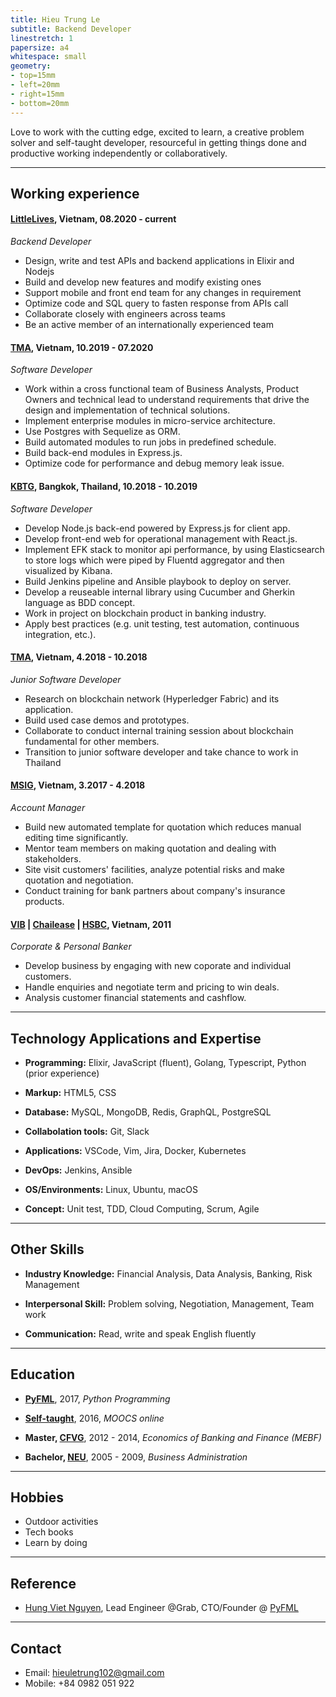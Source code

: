 ```yaml
---
title: Hieu Trung Le
subtitle: Backend Developer
linestretch: 1
papersize: a4
whitespace: small
geometry:
- top=15mm
- left=20mm
- right=15mm
- bottom=20mm
---
```


Love to work with the cutting edge, excited to learn, a creative problem solver and self-taught developer, resourceful in getting things done and productive working independently or collaboratively.

___
## Working experience

#### [LittleLives][littlelives], Vietnam, 08.2020 - current
*Backend Developer*  

* Design, write and test APIs and backend applications in Elixir and Nodejs
* Build and develop new features and modify existing ones
* Support mobile and front end team for any changes in requirement
* Optimize code and SQL query to fasten response from APIs call
* Collaborate closely with engineers across teams
* Be an active member of an internationally experienced team 

#### [TMA][tma], Vietnam, 10.2019 - 07.2020
*Software Developer*  

* Work within a cross functional team of Business Analysts, Product Owners and technical lead to understand requirements that drive the design and implementation of technical solutions.
* Implement enterprise modules in micro-service architecture.
* Use Postgres with Sequelize as ORM.
* Build automated modules to  run jobs in predefined schedule.
* Build back-end modules in Express.js.
* Optimize code for performance and debug memory leak issue.

#### [KBTG][kbtg], Bangkok, Thailand, 10.2018 - 10.2019
*Software Developer*

* Develop Node.js back-end powered by Express.js for client app.
* Develop front-end web for operational management with React.js.
* Implement EFK stack to monitor api performance, by using Elasticsearch to store logs which were piped by Fluentd aggregator and then visualized by Kibana.
* Build Jenkins pipeline and Ansible playbook to deploy on server.
* Develop a reuseable internal library using Cucumber and Gherkin language as BDD concept.
* Work in project on blockchain product in banking industry.
* Apply best practices (e.g. unit testing, test automation, continuous integration, etc.).

#### [TMA][tma], Vietnam, 4.2018 - 10.2018
*Junior Software Developer*  

* Research on blockchain network (Hyperledger Fabric) and its application.
* Build used case demos and prototypes.
* Collaborate to conduct internal training session about blockchain fundamental for other members. 
* Transition to junior software developer and take chance to work in Thailand

#### [MSIG][msig], Vietnam, 3.2017 - 4.2018
*Account Manager*

* Build new automated template for quotation which reduces manual editing time significantly.
* Mentor team members on making quotation and dealing with stakeholders.
* Site visit customers' facilities, analyze potential risks and make quotation and negotiation.
* Conduct training for bank partners about company's insurance products.

#### [VIB][vib] | [Chailease][cilc] | [HSBC][hsbc], Vietnam, 2011
*Corporate & Personal Banker*  

* Develop business by engaging with new coporate and individual customers.
* Handle enquiries and negotiate term and pricing to win deals.
* Analysis customer financial statements and cashflow.

___
## Technology Applications and Expertise

* **Programming:** Elixir, JavaScript (fluent), Golang, Typescript, Python (prior experience)

* **Markup:** HTML5, CSS  

* **Database:** MySQL, MongoDB, Redis, GraphQL, PostgreSQL  

* **Collabolation tools:** Git, Slack  

* **Applications:** VSCode, Vim, Jira, Docker, Kubernetes  

* **DevOps:** Jenkins, Ansible  

* **OS/Environments:** Linux, Ubuntu, macOS  

* **Concept:** Unit test, TDD, Cloud Computing, Scrum, Agile  

___
## Other Skills

* **Industry Knowledge:** Financial Analysis, Data Analysis, Banking, Risk Management  

* **Interpersonal Skill:** Problem solving, Negotiation, Management, Team work  

* **Communication:** Read, write and speak English fluently  

___
## Education

* **[PyFML][pyme]**, 2017, *Python Programming*

* **[Self-taught][cert]**, 2016, *MOOCS online*

* **Master, [CFVG][mebf]**, 2012 - 2014, *Economics of Banking and Finance (MEBF)*

* **Bachelor, [NEU][neu]**, 2005 - 2009, *Business Administration*

___
## Hobbies
* Outdoor activities
* Tech books
* Learn by doing

___
## Reference
* [Hung Viet Nguyen][hvn], Lead Engineer @Grab, CTO/Founder @ [PyFML][pyme]

___
## Contact
* Email: hieuletrung102@gmail.com
* Mobile: +84 0982 051 922

[mebf]: https://www.cfvg.org/programs-list/mebf/
[pyme1]: https://gitlab.com/pyfml/prepare
[pyme]: https://pymi.vn/
[neu]: https://en.neu.edu.vn/
[cert]: /post/online-cert/
[hvn]: https://www.linkedin.com/in/hvnsweeting/
[clifton-strengths-top-5.pdf]: https://github.com/hieutle2011/blog/files/3540492/clifton-strengths-top-5.pdf
[input]: https://www.gallupstrengthscenter.com/cms/en-us/gmj/688/input
[learner]: https://www.gallupstrengthscenter.com/cms/en-us/gmj/694/learner
[responsibility]: https://www.gallupstrengthscenter.com/cms/en-us/gmj/706/responsibility
[maximizer]: https://www.gallupstrengthscenter.com/cms/en-us/gmj/697/maximizer
[connectedness]: https://www.gallupstrengthscenter.com/cms/en-us/gmj/649/connectedness
[kbtg]: http://www.kbtg.tech/en
[tma]: https://www.tmasolutions.com/
[msig]: https://www.msig.com.vn/
[vib]: https://www.vib.com.vn/wps/portal/en/ca-nhan
[cilc]: http://www.chailease.com.vn/en/
[hsbc]: https://www.hsbc.com.vn/en-vn/
[kbtg-logo]: https://user-images.githubusercontent.com/30904297/63685081-abea0b00-c828-11e9-8c35-93a308306e5f.png
[littlelives]: https://www.littlelives.com/